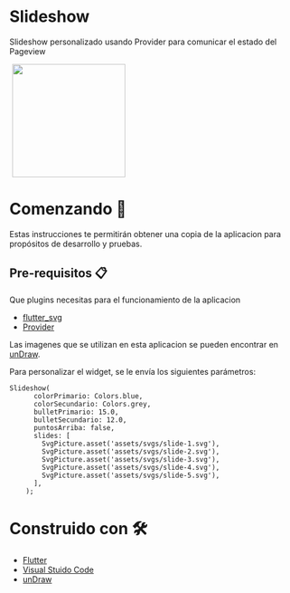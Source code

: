 # Slideshow
Slideshow personalizado usando Provider para comunicar el estado del Pageview

<p>
    <img src="https://res.cloudinary.com/dzgd10ssq/image/upload/v1599273495/Apps/h8g7bujx2czwsdneoiyh.gif" width="200"/ hspace="5"> 
</p>

# Comenzando 🚀

Estas instrucciones te permitirán obtener una copia de la aplicacion para propósitos de desarrollo y pruebas.

## Pre-requisitos 📋

Que plugins necesitas para el funcionamiento de la aplicacion
- [flutter_svg](https://pub.dev/packages/flutter_svg#-installing-tab- "flutter_svg")
- [Provider](https://pub.dev/packages/provider "Provider")

Las imagenes que se utilizan en esta aplicacion se pueden encontrar en [unDraw](https://undraw.co/ "unDraw").

Para personalizar el widget, se le envía los siguientes parámetros:

```
Slideshow(
      colorPrimario: Colors.blue,
      colorSecundario: Colors.grey,
      bulletPrimario: 15.0,
      bulletSecundario: 12.0,
      puntosArriba: false,
      slides: [
        SvgPicture.asset('assets/svgs/slide-1.svg'),
        SvgPicture.asset('assets/svgs/slide-2.svg'),
        SvgPicture.asset('assets/svgs/slide-3.svg'),
        SvgPicture.asset('assets/svgs/slide-4.svg'),
        SvgPicture.asset('assets/svgs/slide-5.svg'),
      ],
    );
  ```
  
  # Construido con 🛠️
  - [Flutter](https://flutter.dev/ "flutter")
  - [Visual Stuido Code](https://code.visualstudio.com/ "Visual Stuido Code")
  - [unDraw](https://undraw.co/ "unDraw")
